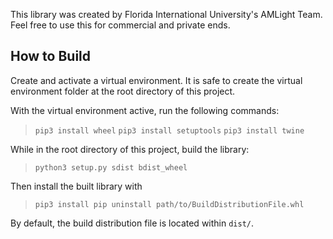 This library was created by Florida International University's AMLight Team. Feel free to use this for commercial and private ends.

## How to Build

Create and activate a virtual environment. It is safe to create the virtual environment folder at the root directory of this project.

With the virtual environment active, run the following commands:
> `pip3 install wheel`
> `pip3 install setuptools`
> `pip3 install twine`

While in the root directory of this project, build the library:
> `python3 setup.py sdist bdist_wheel`

Then install the built library with
> `pip3 install pip uninstall path/to/BuildDistributionFile.whl`

By default, the build distribution file is located within `dist/`.
